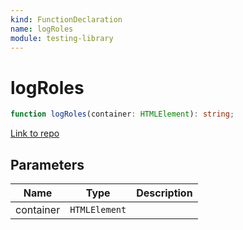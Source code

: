 ```yaml
---
kind: FunctionDeclaration
name: logRoles
module: testing-library
---
```


# logRoles

```ts
function logRoles(container: HTMLElement): string;
```

[Link to repo](https://github.com/testing-library/angular-testing-library/blob/master/node_modules/@testing-library/dom/types/role-helpers.d.ts#L1-L1)

## Parameters

| Name      | Type          | Description |
| --------- | ------------- | ----------- |
| container | `HTMLElement` |             |
